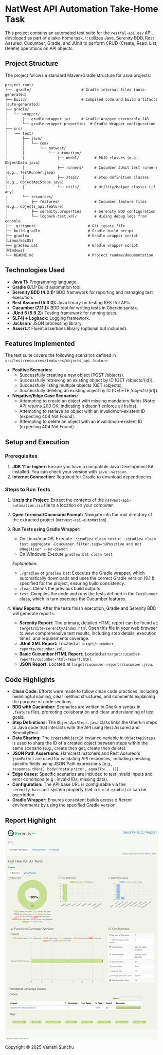 # NatWest API Automation Take-Home Task

This project contains an automated test suite for the `restful-api.dev` API, developed as part of a take-home task. It utilizes Java, Serenity BDD, Rest Assured, Cucumber, Gradle, and JUnit to perform CRUD (Create, Read, List, Delete) operations on API objects.

## Project Structure

The project follows a standard Maven/Gradle structure for Java projects:

```
project-root/
├── .gradle/                       # Gradle internal files (auto-generated)
├── build/                         # Compiled code and build artifacts (auto-generated)
├── gradle/
│   └── wrapper/
│       ├── gradle-wrapper.jar     # Gradle Wrapper executable JAR
│       └── gradle-wrapper.properties  # Gradle Wrapper configuration
├── src/
│   └── test/
│       ├── java/
│       │   └── com/
│       │       └── natwest/
│       │           └── automation/
│       │               ├── model/       # POJO classes (e.g., ObjectData.java)
│       │               ├── runners/     # Cucumber JUnit test runners (e.g., TestRunner.java)
│       │               ├── steps/       # Step definition classes (e.g., ObjectApiSteps.java)
│       │               └── utils/       # Utility/helper classes (if any)
│       └── resources/
│           ├── features/                # Cucumber feature files (e.g., objects_api.feature)
│           ├── serenity.properties      # Serenity BDD configuration
│           └── logback-test.xml/        # Hiding debug logs from console
├── .gitignore                        # Git ignore file
├── build.gradle                      # Gradle build script
├── gradlew                           # Gradle wrapper script (Linux/macOS)
├── gradlew.bat                       # Gradle wrapper script (Windows)
└── README.md                         # Project readme/documentation
```

## Technologies Used

*   **Java 11:** Programming language.
*   **Gradle 8.1.1:** Build automation tool.
*   **Serenity BDD (4.0.1):** BDD framework for reporting and managing test execution.
*   **Rest Assured (5.3.0):** Java library for testing RESTful APIs.
*   **Cucumber (7.11.1):** BDD tool for writing tests in Gherkin syntax.
*   **JUnit 5 (5.9.2):** Testing framework for running tests.
*   **SLF4j + Logback:** Logging framework.
*   **Jackson:** JSON processing library.
*   **AssertJ:** Fluent assertions library (optional but included).

## Features Implemented

The test suite covers the following scenarios defined in `src/test/resources/features/objects_api.feature`:

*   **Positive Scenarios:**
    *   Successfully creating a new object (POST /objects).
    *   Successfully retrieving an existing object by ID (GET /objects/{id}).
    *   Successfully listing multiple objects (GET /objects).
    *   Successfully deleting an existing object by ID (DELETE /objects/{id}).
*   **Negative/Edge Case Scenarios:**
    *   Attempting to create an object with missing mandatory fields (Note: API returns 200 OK, indicating it doesn't enforce all fields).
    *   Attempting to retrieve an object with an invalid/non-existent ID (expecting 404 Not Found).
    *   Attempting to delete an object with an invalid/non-existent ID (expecting 404 Not Found).

## Setup and Execution

### Prerequisites

1.  **JDK 11 or higher:** Ensure you have a compatible Java Development Kit installed. You can check your version with `java -version`.
2.  **Internet Connection:** Required for Gradle to download dependencies.

### Steps to Run Tests

1.  **Unzip the Project:** Extract the contents of the `natwest-api-automation.zip` file to a location on your computer.
2.  **Open Terminal/Command Prompt:** Navigate into the root directory of the extracted project (`natwest-api-automation`).
3.  **Run Tests using Gradle Wrapper:**
    *   On Linux/macOS: Execute `./gradlew clean test` or 
    `./gradlew clean test aggregate -Dcucumber.filter.tags="@Positive and not @Negative" --no-daemon`
    *   On Windows: Execute `gradlew.bat clean test`

    *Explanation:*
    *   `./gradlew` or `gradlew.bat`: Executes the Gradle wrapper, which automatically downloads and uses the correct Gradle version (8.1.1) specified for the project, ensuring build consistency.
    *   `clean`: Cleans the previous build outputs.
    *   `test`: Compiles the code and runs the tests defined in the `TestRunner` class, which in turn executes the Cucumber features.

4.  **View Reports:** After the tests finish execution, Gradle and Serenity BDD will generate reports.
    *   **Serenity Report:** The primary, detailed HTML report can be found at:
        `target/site/serenity/index.html`
        Open this file in your web browser to view comprehensive test results, including step details, execution times, and requirements coverage.
    *   **JUnit XML Report:** Located at `target/cucumber-reports/cucumber.xml`.
    *   **Basic Cucumber HTML Report:** Located at `target/cucumber-reports/cucumber-html-report.html`.
    *   **JSON Report:** Located at `target/cucumber-reports/cucumber.json`.

## Code Highlights

*   **Clean Code:** Efforts were made to follow clean code practices, including meaningful naming, clear method structures, and comments explaining the purpose of code sections.
*   **BDD with Cucumber:** Scenarios are written in Gherkin syntax in `.feature` files, promoting collaboration and clear understanding of test goals.
*   **Step Definitions:** The `ObjectApiSteps.java` class links the Gherkin steps to Java code that interacts with the API using Rest Assured and SerenityRest.
*   **Data Sharing:** The `createdObjectId` instance variable in `ObjectApiSteps` is used to share the ID of a created object between steps within the same scenario (e.g., create then get, create then delete).
*   **JSON Path Assertions:** Hamcrest matchers and Rest Assured's `jsonPath()` are used for validating API responses, including checking specific fields using JSON Path expressions (e.g., `response.then().body("data.price", equalTo(...))`).
*   **Edge Cases:** Specific scenarios are included to test invalid inputs and error conditions (e.g., invalid IDs, missing data).
*   **Configuration:** The API base URL is configurable via the `serenity.base.url` system property (set in `build.gradle`) or can be overridden.
*   **Gradle Wrapper:** Ensures consistent builds across different environments by using the specified Gradle version.

## Report Highlight
![screenshot.png](screenshot.png)

Copyright © 2025 Vamshi Sunchu